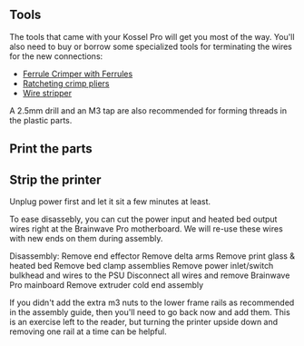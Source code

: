 ## Tools
The tools that came with your Kossel Pro will get you most of the way.  You'll also need to buy or borrow some specialized tools for terminating the wires for the new connections:

- [Ferrule Crimper with Ferrules](https://www.amazon.com/gp/product/B01K160CC8/)
- [Ratcheting crimp pliers](https://www.adafruit.com/product/1213)
- [Wire stripper](https://www.amazon.com/IRWIN-VISE-GRIP-Self-Adjusting-Stripper-2078300)

A 2.5mm drill and an M3 tap are also recommended for forming threads in the plastic parts.

## Print the parts

## Strip the printer
Unplug power first and let it sit a few minutes at least.

To ease disassebly, you can cut the power input and heated bed output wires right at the Brainwave Pro motherboard.  We will
re-use these wires with new ends on them during assembly.

Disassembly:
  Remove end effector
  Remove delta arms
  Remove print glass & heated bed
  Remove bed clamp assemblies
  Remove power inlet/switch bulkhead and wires to the PSU
  Disconnect all wires and remove Brainwave Pro mainboard
  Remove extruder cold end assembly

If you didn't add the extra m3 nuts to the lower frame rails as recommended in the assembly guide, then you'll need to go back now and add them.  This is an exercise left to the reader, but turning the printer upside down and removing one rail at a time can be helpful.
